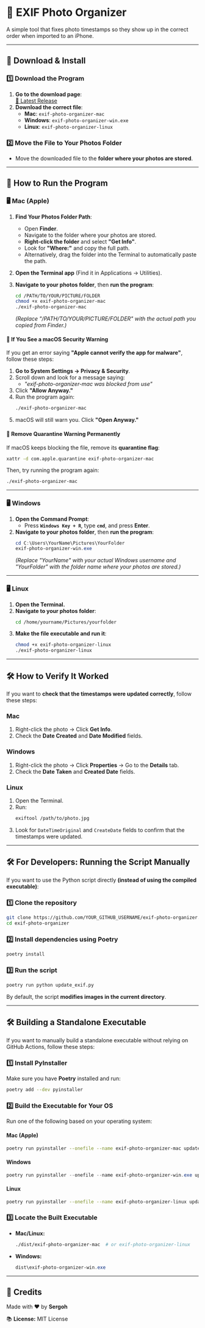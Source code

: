 # 🌝 EXIF Photo Organizer

A simple tool that fixes photo timestamps so they show up in the correct order when imported to an iPhone.

---

## 👥 Download & Install  

### **1️⃣ Download the Program**  
1. **Go to the download page**:  
   [🔗 Latest Release](https://github.com/YOUR_GITHUB_USERNAME/exif-photo-organizer/releases/latest)
2. **Download the correct file**:
   - **Mac**: `exif-photo-organizer-mac`
   - **Windows**: `exif-photo-organizer-win.exe`
   - **Linux**: `exif-photo-organizer-linux`

### **2️⃣ Move the File to Your Photos Folder**  
- Move the downloaded file to the **folder where your photos are stored**.

---

## 🚀 How to Run the Program  

### **🖥️ Mac (Apple)**
1. **Find Your Photos Folder Path**:
   - Open **Finder**.
   - Navigate to the folder where your photos are stored.
   - **Right-click the folder** and select **"Get Info"**.
   - Look for **"Where:"** and copy the full path.
   - Alternatively, drag the folder into the Terminal to automatically paste the path.

2. **Open the Terminal app** (Find it in Applications → Utilities).
3. **Navigate to your photos folder**, then **run the program**:
   ```bash
   cd /PATH/TO/YOUR/PICTURE/FOLDER
   chmod +x exif-photo-organizer-mac
   ./exif-photo-organizer-mac
   ```
   _(Replace "/PATH/TO/YOUR/PICTURE/FOLDER" with the actual path you copied from Finder.)_

#### **🔧 If You See a macOS Security Warning**
If you get an error saying **"Apple cannot verify the app for malware"**, follow these steps:

1. **Go to System Settings → Privacy & Security**.
2. Scroll down and look for a message saying:
   - *"exif-photo-organizer-mac was blocked from use"*
3. Click **"Allow Anyway."**
4. Run the program again:
   ```bash
   ./exif-photo-organizer-mac
   ```
5. macOS will still warn you. Click **"Open Anyway."**

#### **🔧 Remove Quarantine Warning Permanently**
If macOS keeps blocking the file, remove its **quarantine flag**:
```bash
xattr -d com.apple.quarantine exif-photo-organizer-mac
```
Then, try running the program again:
```bash
./exif-photo-organizer-mac
```

---

### **🖥️ Windows**
1. **Open the Command Prompt**:
   - Press **`Windows Key + R`**, type **`cmd`**, and press **Enter**.
2. **Navigate to your photos folder**, then **run the program**:
   ```powershell
   cd C:\Users\YourName\Pictures\YourFolder
   exif-photo-organizer-win.exe
   ```
   _(Replace "YourName" with your actual Windows username and "YourFolder" with the folder name where your photos are stored.)_

---

### **🖥️ Linux**
1. **Open the Terminal.**
2. **Navigate to your photos folder**:
   ```bash
   cd /home/yourname/Pictures/yourfolder
   ```
3. **Make the file executable and run it**:
   ```bash
   chmod +x exif-photo-organizer-linux
   ./exif-photo-organizer-linux
   ```

---

## 🛠️ How to Verify It Worked
If you want to **check that the timestamps were updated correctly**, follow these steps:

### **Mac**
1. Right-click the photo → Click **Get Info**.
2. Check the **Date Created** and **Date Modified** fields.

### **Windows**
1. Right-click the photo → Click **Properties** → Go to the **Details** tab.
2. Check the **Date Taken** and **Created Date** fields.

### **Linux**
1. Open the Terminal.
2. Run:
   ```bash
   exiftool /path/to/photo.jpg
   ```
3. Look for `DateTimeOriginal` and `CreateDate` fields to confirm that the timestamps were updated.

---

## 🛠️ For Developers: Running the Script Manually  

If you want to use the Python script directly **(instead of using the compiled executable)**:

### **1️⃣ Clone the repository**
```bash
git clone https://github.com/YOUR_GITHUB_USERNAME/exif-photo-organizer.git
cd exif-photo-organizer
```

### **2️⃣ Install dependencies using Poetry**
```bash
poetry install
```

### **3️⃣ Run the script**
```bash
poetry run python update_exif.py
```

By default, the script **modifies images in the current directory**.

---

## 🛠️ Building a Standalone Executable
If you want to manually build a standalone executable without relying on GitHub Actions, follow these steps:

### **1️⃣ Install PyInstaller**
Make sure you have **Poetry** installed and run:
```bash
poetry add --dev pyinstaller
```

### **2️⃣ Build the Executable for Your OS**
Run one of the following based on your operating system:

#### **Mac (Apple)**
```bash
poetry run pyinstaller --onefile --name exif-photo-organizer-mac update_exif.py
```

#### **Windows**
```powershell
poetry run pyinstaller --onefile --name exif-photo-organizer-win.exe update_exif.py
```

#### **Linux**
```bash
poetry run pyinstaller --onefile --name exif-photo-organizer-linux update_exif.py
```

### **3️⃣ Locate the Built Executable**
- **Mac/Linux:**  
  ```bash
  ./dist/exif-photo-organizer-mac  # or exif-photo-organizer-linux
  ```
- **Windows:**  
  ```powershell
  dist\exif-photo-organizer-win.exe
  ```

---

## 🌟 Credits  
Made with ❤️ by **Sergoh**  

📚 **License:** MIT License  

